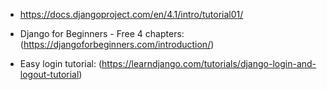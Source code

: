 - https://docs.djangoproject.com/en/4.1/intro/tutorial01/

- Django for Beginners - Free 4 chapters: (https://djangoforbeginners.com/introduction/)
- Easy login tutorial: (https://learndjango.com/tutorials/django-login-and-logout-tutorial)

